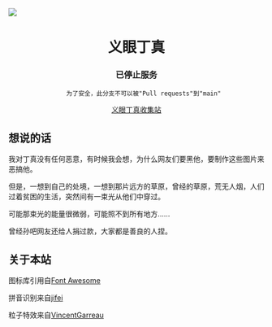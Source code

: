 ![](https://github.com/PencilCore/yiyandingzhen/blob/main/poster.png)

<div align="center">

# 义眼丁真

### 已停止服务
        为了安全，此分支不可以被"Pull requests"到"main"
[义眼丁真收集站](https://www.baidu.com)

</div>

<div>

## 想说的话

我对丁真没有任何恶意，有时候我会想，为什么网友们要黑他，要制作这些图片来恶搞他。

但是，一想到自己的处境，一想到那片远方的草原，曾经的草原，荒无人烟，人们过着贫困的生活，突然间有一束光从他们中穿过。

可能那束光的能量很微弱，可能照不到所有地方……

曾经孙吧网友还给人捐过款，大家都是善良的人捏。
</div>
<div>

## 关于本站

图标库引用自[Font Awesome](https://fontawesome.com)

拼音识别来自[jifei](https://github.com/jifei/Pinyin)

粒子特效来自[VincentGarreau](https://github.com/VincentGarreau/particles.js)
</div>

